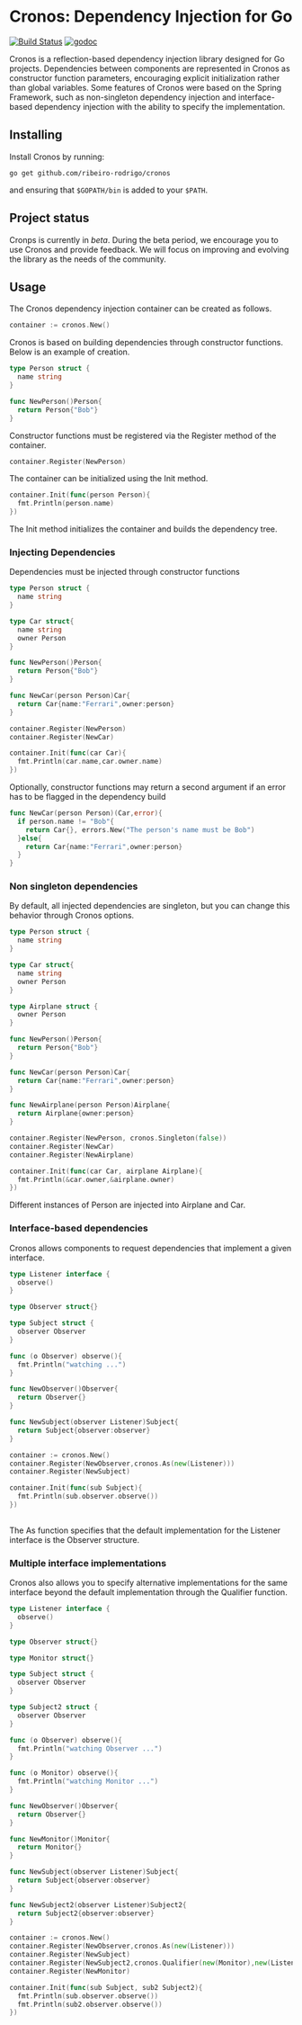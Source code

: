 # Cronos: Dependency Injection for Go

[![Build Status](https://travis-ci.org/ribeiro-rodrigo/cronos.svg?branch=master)](https://travis-ci.org/ribeiro-rodrigo/cronos)
[![godoc](https://godoc.org/github.com/ribeiro-rodrigo/cronos?status.svg)](https://godoc.org/github.com/ribeiro-rodrigo/cronos)

Cronos is a reflection-based dependency injection library designed for Go projects.
Dependencies between components are represented in Cronos as constructor function 
parameters, encouraging explicit initialization rather than global variables.
Some features of Cronos were based on the Spring Framework, such as non-singleton 
dependency injection and interface-based dependency injection with the ability to specify the implementation.

## Installing

Install Cronos by running:

```shell
go get github.com/ribeiro-rodrigo/cronos
```
and ensuring that `$GOPATH/bin` is added to your `$PATH`.

## Project status

Cronps is currently in *beta*. During the beta period, we encourage you to use Cronos and provide feedback. 
We will focus on improving and evolving the library as the needs of the community.

## Usage

The Cronos dependency injection container can be created as follows.

```go
container := cronos.New()
```
Cronos is based on building dependencies through constructor functions. Below is an example of creation.

```go
type Person struct {
  name string 
}

func NewPerson()Person{
  return Person{"Bob"}
}
```
Constructor functions must be registered via the Register method of the container.

```go
container.Register(NewPerson)
```
The container can be initialized using the Init method.

```go
container.Init(func(person Person){
  fmt.Println(person.name)
})
```
The Init method initializes the container and builds the dependency tree.

### Injecting Dependencies

Dependencies must be injected through constructor functions

```go
type Person struct {
  name string 
}

type Car struct{
  name string 
  owner Person
}

func NewPerson()Person{
  return Person{"Bob"}
}

func NewCar(person Person)Car{
  return Car{name:"Ferrari",owner:person}
}

container.Register(NewPerson)
container.Register(NewCar)

container.Init(func(car Car){
  fmt.Println(car.name,car.owner.name)
})

```
Optionally, constructor functions may return a second argument if an error has to be flagged in the dependency build

```go
func NewCar(person Person)(Car,error){
  if person.name != "Bob"{
    return Car{}, errors.New("The person's name must be Bob")
  }else{
    return Car{name:"Ferrari",owner:person}
  }
}
```
### Non singleton dependencies

By default, all injected dependencies are singleton, but you can change this behavior through Cronos options.

```go
type Person struct {
  name string 
}

type Car struct{
  name string 
  owner Person
}

type Airplane struct {
  owner Person
}

func NewPerson()Person{
  return Person{"Bob"}
}

func NewCar(person Person)Car{
  return Car{name:"Ferrari",owner:person}
}

func NewAirplane(person Person)Airplane{
  return Airplane{owner:person}
}

container.Register(NewPerson, cronos.Singleton(false))
container.Register(NewCar)
container.Register(NewAirplane)

container.Init(func(car Car, airplane Airplane){
  fmt.Println(&car.owner,&airplane.owner)
})

```
Different instances of Person are injected into Airplane and Car.

### Interface-based dependencies

Cronos allows components to request dependencies that implement a given interface.

```go
type Listener interface {
  observe() 
}

type Observer struct{}

type Subject struct {
  observer Observer 
}

func (o Observer) observe(){
  fmt.Println("watching ...")
}

func NewObserver()Observer{
  return Observer{}
}

func NewSubject(observer Listener)Subject{
  return Subject{observer:observer}
}

container := cronos.New() 
container.Register(NewObserver,cronos.As(new(Listener)))
container.Register(NewSubject)

container.Init(func(sub Subject){
  fmt.Println(sub.observer.observe())
})
  
```
The As function specifies that the default implementation for the Listener interface is the Observer structure.

### Multiple interface implementations

Cronos also allows you to specify alternative implementations for the same interface beyond the default implementation through the Qualifier function.

```go
type Listener interface {
  observe() 
}

type Observer struct{}

type Monitor struct{}

type Subject struct {
  observer Observer 
}

type Subject2 struct {
  observer Observer 
}

func (o Observer) observe(){
  fmt.Println("watching Observer ...")
}

func (o Monitor) observe(){
  fmt.Println("watching Monitor ...")
}

func NewObserver()Observer{
  return Observer{}
}

func NewMonitor()Monitor{
  return Monitor{}
}

func NewSubject(observer Listener)Subject{
  return Subject{observer:observer}
}

func NewSubject2(observer Listener)Subject2{
  return Subject2{observer:observer}
}

container := cronos.New() 
container.Register(NewObserver,cronos.As(new(Listener)))
container.Register(NewSubject)
container.Register(NewSubject2,cronos.Qualifier(new(Monitor),new(Listener)))
container.Register(NewMonitor)

container.Init(func(sub Subject, sub2 Subject2){
  fmt.Println(sub.observer.observe())
  fmt.Println(sub2.observer.observe())
})
  
```